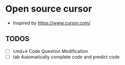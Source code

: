 # Open source cursor
* Inspired by https://www.cursor.com/

## TODOS
- [ ] cmd+k Code Question Modification
- [ ] tab Automatically complete code and predict code
